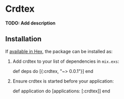 # Crdtex

**TODO: Add description**

## Installation

If [available in Hex](https://hex.pm/docs/publish), the package can be installed as:

  1. Add crdtex to your list of dependencies in `mix.exs`:

        def deps do
          [{:crdtex, "~> 0.0.1"}]
        end

  2. Ensure crdtex is started before your application:

        def application do
          [applications: [:crdtex]]
        end


